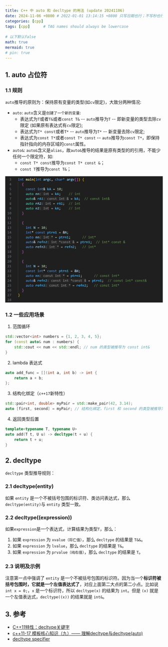 ```yaml
---
title: C++ 中 auto 和 decltype 的用法 (update 20241106)
date: 2024-11-06 +0800 # 2022-01-01 13:14:15 +0800 只写日期也行；不写秒也行；这样也行 2022-03-09T00:55:42+08:00
categories: [cpp]
tags: [cpp]      # TAG names should always be lowercase

# 以下默认false
math: true
mermaid: true
# pin: true
---
```


## 1. auto 占位符

### 1.1 规则

`auto`推导的原则为：保持原有变量的类型(如`cv`限定)，大致分两种情况:

* `auto`: `auto`含义是`创建了一个新的变量`:
  * 表达式为`T`或者`T&`或者`const T&` -- `auto`推导为`T` -- 即新变量的类型去除`cv`限定 (如果原有表达式有`cv`限定);
  * 表达式为`T* const`或者`T*` -- `auto`推导为`T*` -- 新变量去除`cv`限定;
  * 表达式为`const T*`或者`const T* const` -- `auto`推导为`const T*`，即保持指针指向的内存区域的`const`属性。
* `auto&`: `auto&`含义是`alias`，故`auto&`推导的结果是原有类型的的引用，不能少任何一个限定符，如:
  * `const T* const`推导为`const T* const &`；
  * `const T`推导为`const T&`；

![auto_deference](/assets/images/cpp/cpp_auto_deference.png)

### 1.2 一些应用场景

1. 范围循环

```cpp
std::vector<int> numbers = {1, 2, 3, 4, 5};
for (const auto& num : numbers) {
    std::cout << num << std::endl; // num 的类型被推导为 const int&
}
```

2. lambda 表达式

```cpp
auto add_func = [](int a, int b) -> int {
    return a + b;
};
```

3. 结构化绑定（`c++17`新特性）

```cpp
std::pair<int, double> myPair = std::make_pair(42, 3.14);
auto [first, second] = myPair; // 结构化绑定，first 和 second 的类型被推导为 int 和 double
```

4. 返回类型后置

```cpp
template<typename T, typename U>
auto add(T t, U u) -> decltype(t + u) {
    return t + u;
}
```

## 2. decltype

`decltype` 类型推导规则：

### 2.1 decltype(entity)

如果 `entity` 是一个不被括号包围的标识符、类访问表达式，那么`decltype(entity)`与 `entity` 类型一致。

### 2.2 decltype((expression))

如果`expression`是一个表达式，计算结果为类型`T`，那么：

1. 如果 `expression` 为 `xvalue（将亡值）`，那么 `decltype` 的结果是 `T&&`。
2. 如果 `expression` 为 `lvalue`，那么 `decltype` 的结果是 `T&`。
3. 如果 `expression` 为 `prvalue（纯右值）`，那么 `decltype` 的结果是 `T`。

### 2.3 说明及示例

注意第一点中强调了 `entity` 是一个不被括号包围的标识符。因为当一个**标识符被括号包围时，它就是一个左值表达式了**，对应上面第二大点的第二小点。比如说 `int x = 0;`，`x` 是一个标识符，所以 `decltype(x)` 的结果为 `int`。但是 `(x)` 就是一个左值表达式，`decltype((x))` 的结果就是 `int&`。

## 3. 参考

- [C++11特性：decltype关键字](https://www.cnblogs.com/QG-whz/p/4952980.html)
- [c++11-17 模板核心知识（九）—— 理解decltype与decltype(auto)](https://zhuanlan.zhihu.com/p/338822626)
- [decltype specifier](https://en.cppreference.com/w/cpp/language/decltype)
